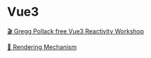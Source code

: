 # Vue3

[🎬 Gregg Pollack free Vue3 Reactivity Workshop](https://www.youtube.com/watch?v=BfDQD4Y6W8c)

[📜 Rendering Mechanism](https://vuejs.org/guide/extras/rendering-mechanism.html#virtual-dom)
